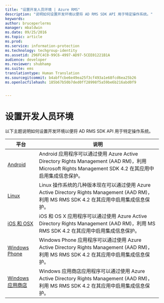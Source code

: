 ```yaml
---
title: "设置开发人员环境 | Azure RMS"
description: "说明如何设置开发环境以便将 AD RMS SDK API 用于特定操作系统。"
keywords: 
author: bruceperlerms
manager: mbaldwin
ms.date: 09/25/2016
ms.topic: article
ms.prod: 
ms.service: information-protection
ms.technology: techgroup-identity
ms.assetid: 296FC4C0-99C6-4997-AD97-5CEE01221B1A
audience: developer
ms.reviewer: shubhamp
ms.suite: ems
translationtype: Human Translation
ms.sourcegitcommit: b4abffcbe6e49ea25f3cf493a1e68fcd6ea25b26
ms.openlocfilehash: 185b67b50b7ded0ff28998f5a59be6b216abd0f9


---
```


# 设置开发人员环境

以下主题说明如何设置开发环境以便将 AD RMS SDK API 用于特定操作系统。

|平台 | 说明|
|------|------------|
|[Android](android-sdk.md)| Android 应用程序可以通过使用 Azure Active Directory Rights Management (AAD RM)，利用 Microsoft Rights Management SDK 4.2 在其应用中启用集成信息保护。|
|[Linux](linux-setup.md)|Linux 操作系统的几种版本现在可以通过使用 Azure Active Directory Rights Management (AAD RM)，利用 MS RMS SDK 4.2 在其应用中启用集成信息保护。|
|[iOS 和 OSX](ios-sdk.md)|iOS 和 OS X 应用程序可以通过使用 Azure Active Directory Rights Management (AAD RM)，利用 MS RMS SDK 4.2 在其应用中启用集成信息保护。|
|[Windows Phone](windows-phone-apps.md)|Windows Phone 应用程序可以通过使用 Azure Active Directory Rights Management (AAD RM)，利用 MS RMS SDK 4.2 在其应用中启用集成信息保护。|
|[Windows 应用商店](winrt-sdk.md)|Windows 应用商店应用程序可以通过使用 Azure Active Directory Rights Management (AAD RM)，利用 MS RMS SDK 4.2 在其应用中启用集成信息保护。|

 

 

 



<!--HONumber=Oct16_HO1-->


